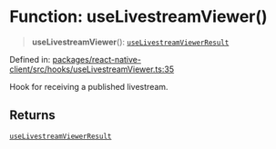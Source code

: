 # Function: useLivestreamViewer()

> **useLivestreamViewer**(): [`useLivestreamViewerResult`](../interfaces/useLivestreamViewerResult.md)

Defined in: [packages/react-native-client/src/hooks/useLivestreamViewer.ts:35](https://github.com/fishjam-cloud/mobile-client-sdk/blob/b59d08631f5fbe1fa162c766a63916c14024e0d4/packages/react-native-client/src/hooks/useLivestreamViewer.ts#L35)

Hook for receiving a published livestream.

## Returns

[`useLivestreamViewerResult`](../interfaces/useLivestreamViewerResult.md)
